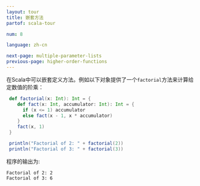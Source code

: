 ```yaml
---
layout: tour
title: 嵌套方法
partof: scala-tour

num: 8

language: zh-cn

next-page: multiple-parameter-lists
previous-page: higher-order-functions
---
```


在Scala中可以嵌套定义方法。例如以下对象提供了一个`factorial`方法来计算给定数值的阶乘：

```scala mdoc
 def factorial(x: Int): Int = {
    def fact(x: Int, accumulator: Int): Int = {
      if (x <= 1) accumulator
      else fact(x - 1, x * accumulator)
    }  
    fact(x, 1)
 }

 println("Factorial of 2: " + factorial(2))
 println("Factorial of 3: " + factorial(3))
```

程序的输出为:

```
Factorial of 2: 2
Factorial of 3: 6
```
